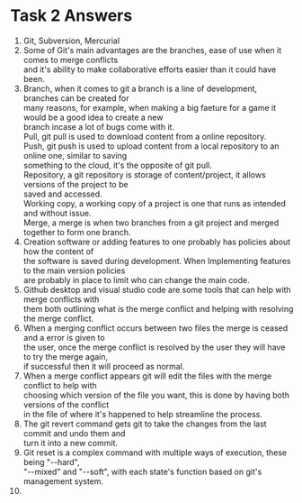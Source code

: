 # Task 2 Answers
<ol>
	<li>Git, Subversion, Mercurial </li>
	<li>Some of Git's main advantages are the branches, ease of use when it comes to merge conflicts <br>
	and it's ability to make collaborative efforts easier than it could have been.</li>
	<li>Branch, when it comes to git a branch is a line of development, branches can be created for <br>
	many reasons, for example, when making a big faeture for a game it would be a good idea to create a new <br>
	branch incase a lot of bugs come with it.<br>
	Pull, git pull is used to download content from a online repository.<br>
	Push, git push is used to upload content from a local repository to an online one, similar to saving <br>
	something to the cloud, it's the opposite of git pull. <br>
	Repository, a git repository is storage of content/project, it allows versions of the project to be <br>
	saved and accessed. <br>
	Working copy, a working copy of a project is one that runs as intended and without issue. <br>
	Merge, a merge is when two branches from a git project and merged together to form one branch.</li>
	<li>Creation software or adding features to one probably has policies about how the content of <br>
	the software is saved during development. When Implementing features to the main version policies <br>
	are probably in place to limit who can change the main code.</li>
	<li>Github desktop and visual studio code are some tools that can help with merge conflicts with <br>
	them both outlining what is the merge conflict and helping with resolving the merge conflict.</li>
	<li>When a merging conflict occurs between two files the merge is ceased and a error is given to <br>
	the user, once the merge conflict is resolved by the user they will have to try the merge again, <br>
	if successful then it will proceed as normal.</li>
	<li>When a merge conflict appears git will edit the files with the merge conflict to help with <br>
	choosing which version of the file you want, this is done by having both versions of the conflict<br>
	in the file of where it's happened to help streamline the process.</li>
	<li>The git revert command gets git to take the changes from the last commit and undo them and <br>
	turn it into a new commit.</li>
	<li>Git reset is a complex command with multiple ways of execution, these being "--hard", <br>
	"--mixed" and "--soft", with each state's function based on git's management system. </li>
	<li> </li>
</ol>
